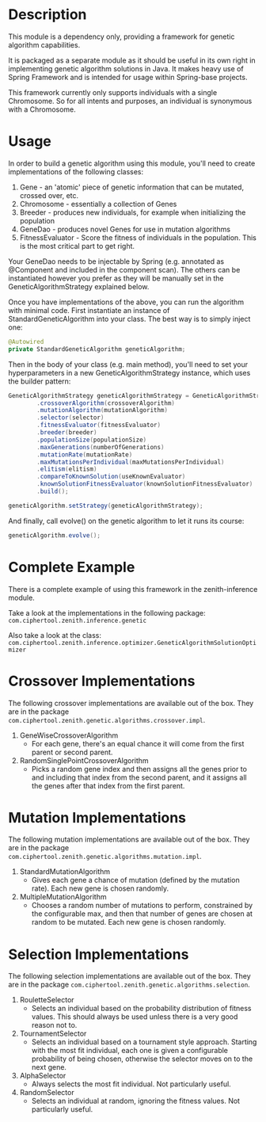 # Description
This module is a dependency only, providing a framework for genetic algorithm capabilities.

It is packaged as a separate module as it should be useful in its own right in implementing genetic algorithm solutions in Java.  It makes heavy use of Spring Framework and is intended for usage within Spring-base projects.

This framework currently only supports individuals with a single Chromosome.  So for all intents and purposes, an individual is synonymous with a Chromosome.

# Usage
In order to build a genetic algorithm using this module, you'll need to create implementations of the following classes:
1. Gene - an 'atomic' piece of genetic information that can be mutated, crossed over, etc.
2. Chromosome - essentially a collection of Genes
3. Breeder - produces new individuals, for example when initializing the population
4. GeneDao - produces novel Genes for use in mutation algorithms
5. FitnessEvaluator - Score the fitness of individuals in the population.  This is the most critical part to get right.

Your GeneDao needs to be injectable by Spring (e.g. annotated as @Component and included in the component scan).  The others can be instantiated however you prefer as they will be manually set in the GeneticAlgorithmStrategy explained below.

Once you have implementations of the above, you can run the algorithm with minimal code.  First instantiate an instance of StandardGeneticAlgorithm into your class.  The best way is to simply inject one:
```java
@Autowired
private StandardGeneticAlgorithm geneticAlgorithm;
```

Then in the body of your class (e.g. main method), you'll need to set your hyperparameters in a new GeneticAlgorithmStrategy instance, which uses the builder pattern:
```java
GeneticAlgorithmStrategy geneticAlgorithmStrategy = GeneticAlgorithmStrategy.builder()
        .crossoverAlgorithm(crossoverAlgorithm)
        .mutationAlgorithm(mutationAlgorithm)
        .selector(selector)
        .fitnessEvaluator(fitnessEvaluator)
        .breeder(breeder)
        .populationSize(populationSize)
        .maxGenerations(numberOfGenerations)
        .mutationRate(mutationRate)
        .maxMutationsPerIndividual(maxMutationsPerIndividual)
        .elitism(elitism)
        .compareToKnownSolution(useKnownEvaluator)
        .knownSolutionFitnessEvaluator(knownSolutionFitnessEvaluator)
        .build();

geneticAlgorithm.setStrategy(geneticAlgorithmStrategy);
```

And finally, call evolve() on the genetic algorithm to let it runs its course:
```java
geneticAlgorithm.evolve();
```

# Complete Example
There is a complete example of using this framework in the zenith-inference module.

Take a look at the implementations in the following package: ```com.ciphertool.zenith.inference.genetic```

Also take a look at the class: ```com.ciphertool.zenith.inference.optimizer.GeneticAlgorithmSolutionOptimizer```

# Crossover Implementations
The following crossover implementations are available out of the box.  They are in the package ```com.ciphertool.zenith.genetic.algorithms.crossover.impl```.

1. GeneWiseCrossoverAlgorithm
   - For each gene, there's an equal chance it will come from the first parent or second parent.
2. RandomSinglePointCrossoverAlgorithm
   - Picks a random gene index and then assigns all the genes prior to and including that index from the second parent, and it assigns all the genes after that index from the first parent.

# Mutation Implementations
The following mutation implementations are available out of the box.  They are in the package ```com.ciphertool.zenith.genetic.algorithms.mutation.impl```.

1. StandardMutationAlgorithm
   - Gives each gene a chance of mutation (defined by the mutation rate).  Each new gene is chosen randomly.
2. MultipleMutationAlgorithm
   - Chooses a random number of mutations to perform, constrained by the configurable max, and then that number of genes are chosen at random to be mutated.  Each new gene is chosen randomly.

# Selection Implementations
The following selection implementations are available out of the box.  They are in the package ```com.ciphertool.zenith.genetic.algorithms.selection```.

1. RouletteSelector
   - Selects an individual based on the probability distribution of fitness values.  This should always be used unless there is a very good reason not to.
2. TournamentSelector
   - Selects an individual based on a tournament style approach.  Starting with the most fit individual, each one is given a configurable probability of being chosen, otherwise the selector moves on to the next gene.
3. AlphaSelector
   - Always selects the most fit individual.  Not particularly useful.
4. RandomSelector
   - Selects an individual at random, ignoring the fitness values.  Not particularly useful.